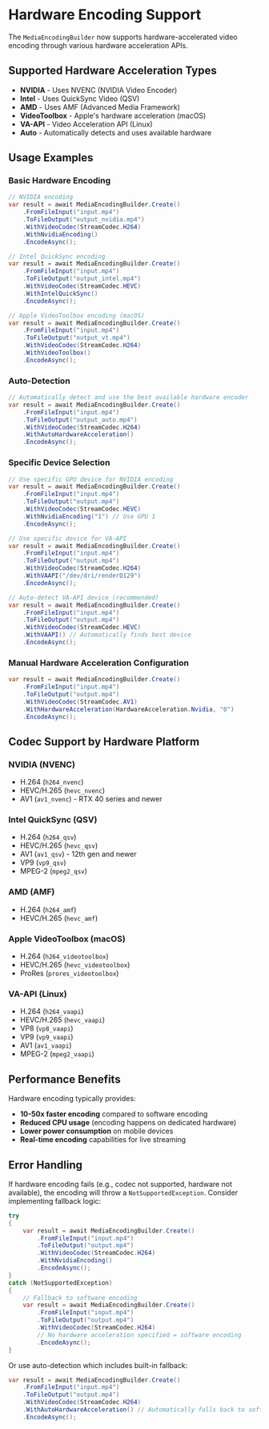 # Hardware Encoding Support

The `MediaEncodingBuilder` now supports hardware-accelerated video encoding through various hardware acceleration APIs.

## Supported Hardware Acceleration Types

- **NVIDIA** - Uses NVENC (NVIDIA Video Encoder)
- **Intel** - Uses QuickSync Video (QSV)
- **AMD** - Uses AMF (Advanced Media Framework)
- **VideoToolbox** - Apple's hardware acceleration (macOS)
- **VA-API** - Video Acceleration API (Linux)
- **Auto** - Automatically detects and uses available hardware

## Usage Examples

### Basic Hardware Encoding

```csharp
// NVIDIA encoding
var result = await MediaEncodingBuilder.Create()
    .FromFileInput("input.mp4")
    .ToFileOutput("output_nvidia.mp4")
    .WithVideoCodec(StreamCodec.H264)
    .WithNvidiaEncoding()
    .EncodeAsync();

// Intel QuickSync encoding
var result = await MediaEncodingBuilder.Create()
    .FromFileInput("input.mp4")
    .ToFileOutput("output_intel.mp4")
    .WithVideoCodec(StreamCodec.HEVC)
    .WithIntelQuickSync()
    .EncodeAsync();

// Apple VideoToolbox encoding (macOS)
var result = await MediaEncodingBuilder.Create()
    .FromFileInput("input.mp4")
    .ToFileOutput("output_vt.mp4")
    .WithVideoCodec(StreamCodec.H264)
    .WithVideoToolbox()
    .EncodeAsync();
```

### Auto-Detection

```csharp
// Automatically detect and use the best available hardware encoder
var result = await MediaEncodingBuilder.Create()
    .FromFileInput("input.mp4")
    .ToFileOutput("output_auto.mp4")
    .WithVideoCodec(StreamCodec.H264)
    .WithAutoHardwareAcceleration()
    .EncodeAsync();
```

### Specific Device Selection

```csharp
// Use specific GPU device for NVIDIA encoding
var result = await MediaEncodingBuilder.Create()
    .FromFileInput("input.mp4")
    .ToFileOutput("output.mp4")
    .WithVideoCodec(StreamCodec.HEVC)
    .WithNvidiaEncoding("1") // Use GPU 1
    .EncodeAsync();

// Use specific device for VA-API
var result = await MediaEncodingBuilder.Create()
    .FromFileInput("input.mp4")
    .ToFileOutput("output.mp4")
    .WithVideoCodec(StreamCodec.H264)
    .WithVAAPI("/dev/dri/renderD129")
    .EncodeAsync();

// Auto-detect VA-API device (recommended)
var result = await MediaEncodingBuilder.Create()
    .FromFileInput("input.mp4")
    .ToFileOutput("output.mp4")
    .WithVideoCodec(StreamCodec.HEVC)
    .WithVAAPI() // Automatically finds best device
    .EncodeAsync();
```

### Manual Hardware Acceleration Configuration

```csharp
var result = await MediaEncodingBuilder.Create()
    .FromFileInput("input.mp4")
    .ToFileOutput("output.mp4")
    .WithVideoCodec(StreamCodec.AV1)
    .WithHardwareAcceleration(HardwareAcceleration.Nvidia, "0")
    .EncodeAsync();
```

## Codec Support by Hardware Platform

### NVIDIA (NVENC)
- H.264 (`h264_nvenc`)
- HEVC/H.265 (`hevc_nvenc`)
- AV1 (`av1_nvenc`) - RTX 40 series and newer

### Intel QuickSync (QSV)
- H.264 (`h264_qsv`)
- HEVC/H.265 (`hevc_qsv`)
- AV1 (`av1_qsv`) - 12th gen and newer
- VP9 (`vp9_qsv`)
- MPEG-2 (`mpeg2_qsv`)

### AMD (AMF)
- H.264 (`h264_amf`)
- HEVC/H.265 (`hevc_amf`)

### Apple VideoToolbox (macOS)
- H.264 (`h264_videotoolbox`)
- HEVC/H.265 (`hevc_videotoolbox`)
- ProRes (`prores_videotoolbox`)

### VA-API (Linux)
- H.264 (`h264_vaapi`)
- HEVC/H.265 (`hevc_vaapi`)
- VP8 (`vp8_vaapi`)
- VP9 (`vp9_vaapi`)
- AV1 (`av1_vaapi`)
- MPEG-2 (`mpeg2_vaapi`)

## Performance Benefits

Hardware encoding typically provides:
- **10-50x faster encoding** compared to software encoding
- **Reduced CPU usage** (encoding happens on dedicated hardware)
- **Lower power consumption** on mobile devices
- **Real-time encoding** capabilities for live streaming

## Error Handling

If hardware encoding fails (e.g., codec not supported, hardware not available), the encoding will throw a `NotSupportedException`. Consider implementing fallback logic:

```csharp
try
{
    var result = await MediaEncodingBuilder.Create()
        .FromFileInput("input.mp4")
        .ToFileOutput("output.mp4")
        .WithVideoCodec(StreamCodec.H264)
        .WithNvidiaEncoding()
        .EncodeAsync();
}
catch (NotSupportedException)
{
    // Fallback to software encoding
    var result = await MediaEncodingBuilder.Create()
        .FromFileInput("input.mp4")
        .ToFileOutput("output.mp4")
        .WithVideoCodec(StreamCodec.H264)
        // No hardware acceleration specified = software encoding
        .EncodeAsync();
}
```

Or use auto-detection which includes built-in fallback:

```csharp
var result = await MediaEncodingBuilder.Create()
    .FromFileInput("input.mp4")
    .ToFileOutput("output.mp4")
    .WithVideoCodec(StreamCodec.H264)
    .WithAutoHardwareAcceleration() // Automatically falls back to software
    .EncodeAsync();
```
